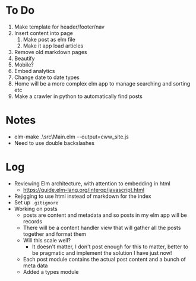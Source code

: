 # To Do

1. Make template for header/footer/nav
1. Insert content into page
    1. Make post as elm file
    1. Make it app load articles
1. Remove old markdown pages
1. Beautify
1. Mobile?
1. Embed analytics
1. Change date to date types
1. Home will be a more complex elm app to manage searching and sorting etc
1. Make a crawler in python to automatically find posts

# Notes

* elm-make .\src\Main.elm --output=cww_site.js
* Need to use double backslashes

# Log

* Reviewing Elm architecture, with attention to embedding in html
    * https://guide.elm-lang.org/interop/javascript.html
* Rejigging to use html instead of markdown for the index
* Set up `.gitignore`
* Working on posts
    * posts are content and metadata and so posts in my elm app will be records
    * There will be a content handler view that will gather all the posts together and format them
    * Will this scale well?
        * It doesn't matter, I don't post enough for this to matter, better to be pragmatic and implement the solution I have just now!
    * Each post module contains the actual post content and a bunch of meta data
    * Added a types module